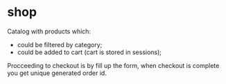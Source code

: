 # shop
Catalog with products which: 
- could be filtered by category;
- could be added to cart (cart is stored in sessions);

Procceeding to checkout is by fill up the form, when checkout is complete you get unique generated order id.
